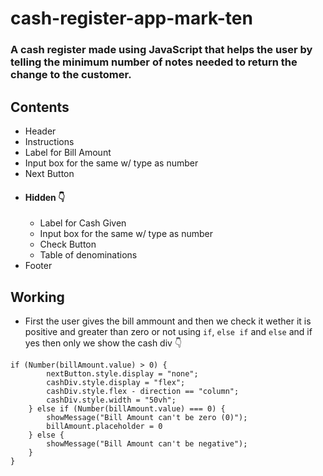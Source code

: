 # cash-register-app-mark-ten
### A cash register made using JavaScript that helps the user by telling the minimum number of notes needed to return the change to the customer.

## Contents 
- Header
- Instructions
- Label for Bill Amount 
- Input box for the same w/ type as number
- Next Button
- #### Hidden 👇
    - Label for Cash Given
    - Input box for the same w/ type as number
    - Check Button
    - Table of denominations
- Footer

## Working 
- First the user gives the bill ammount and then we check it wether it is positive and greater than zero or not using `if`, `else if` and `else` and if yes then only we show the cash div 👇
```
if (Number(billAmount.value) > 0) {
        nextButton.style.display = "none";
        cashDiv.style.display = "flex";
        cashDiv.style.flex - direction == "column";
        cashDiv.style.width = "50vh";
    } else if (Number(billAmount.value) === 0) {
        showMessage("Bill Amount can't be zero (0)");
        billAmount.placeholder = 0
    } else {
        showMessage("Bill Amount can't be negative");
    }
}

```